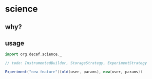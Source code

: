# science

## why?

## usage

```scala
import org.decaf.science._

// todo: InstrumentedBuilder, StorageStrategy, ExperimentStrategy

Experiment("new-feature")(old(user, params), new(user, params))
```
